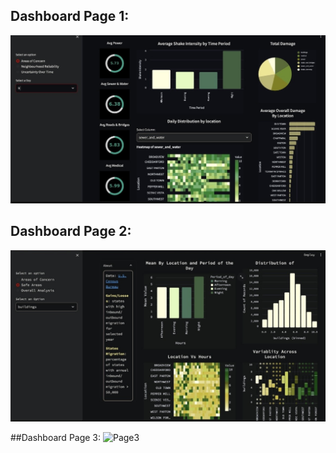 ## Dashboard Page 1:
![Page1](https://github.com/Shriyaak/Earthquake-Response-Dashboard-Python-Vega-Altair-/blob/main/page1.jpeg?raw=true)

## Dashboard Page 2: 
![Page2](https://github.com/Shriyaak/Earthquake-Response-Dashboard-Python-Vega-Altair-/blob/main/page2.jpeg?raw=true)

##Dashboard Page 3:
![Page3]()
